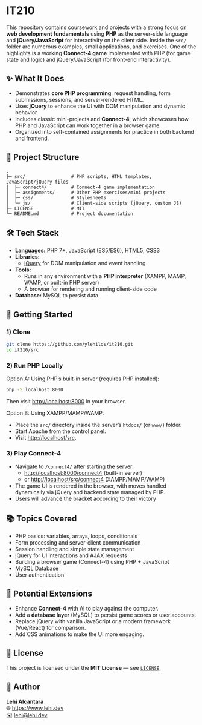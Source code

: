 # IT210

This repository contains coursework and projects with a strong focus on **web development fundamentals** using **PHP** as the server-side language and **jQuery/JavaScript** for interactivity on the client side. Inside the `src/` folder are numerous examples, small applications, and exercises. One of the highlights is a working **Connect-4 game** implemented with PHP (for game state and logic) and jQuery/JavaScript (for front-end interactivity).

## ✨ What It Does
- Demonstrates **core PHP programming**: request handling, form submissions, sessions, and server-rendered HTML.
- Uses **jQuery** to enhance the UI with DOM manipulation and dynamic behavior.
- Includes classic mini-projects and **Connect-4**, which showcases how PHP and JavaScript can work together in a browser game.
- Organized into self-contained assignments for practice in both backend and frontend.

## 📂 Project Structure
~~~text
.
├─ src/                 # PHP scripts, HTML templates, JavaScript/jQuery files
│  ├─ connect4/         # Connect-4 game implementation
│  ├─ assignments/      # Other PHP exercises/mini projects
│  ├─ css/              # Stylesheets
│  └─ js/               # Client-side scripts (jQuery, custom JS)
├─ LICENSE              # MIT
└─ README.md            # Project documentation
~~~

## 🛠 Tech Stack
- **Languages:** PHP 7+, JavaScript (ES5/ES6), HTML5, CSS3
- **Libraries:**
    - [jQuery](https://jquery.com/) for DOM manipulation and event handling
- **Tools:**
    - Runs in any environment with a **PHP interpreter** (XAMPP, MAMP, WAMP, or built-in PHP server)
    - A browser for rendering and running client-side code
- **Database:** MySQL to persist data

## 🚀 Getting Started

### 1) Clone
~~~bash
git clone https://github.com/ylehilds/it210.git
cd it210/src
~~~

### 2) Run PHP Locally
Option A: Using PHP’s built-in server (requires PHP installed):
~~~bash
php -S localhost:8000
~~~
Then visit [http://localhost:8000](http://localhost:8000) in your browser.

Option B: Using XAMPP/MAMP/WAMP:
- Place the `src/` directory inside the server’s `htdocs/` (or `www/`) folder.
- Start Apache from the control panel.
- Visit [http://localhost/src](http://localhost/src).

### 3) Play Connect-4
- Navigate to `/connect4/` after starting the server:
    - [http://localhost:8000/connect4](http://localhost:8000/connect4) (built-in server)
    - or [http://localhost/src/connect4](http://localhost/src/connect4) (XAMPP/MAMP/WAMP)
- The game UI is rendered in the browser, with moves handled dynamically via jQuery and backend state managed by PHP.
- Users will advance the bracket according to their victory

## 📚 Topics Covered
- PHP basics: variables, arrays, loops, conditionals
- Form processing and server-client communication
- Session handling and simple state management
- jQuery for UI interactions and AJAX requests
- Building a browser game (Connect-4) using PHP + JavaScript
- MySQL Database
- User authentication

## 🔭 Potential Extensions
- Enhance **Connect-4** with AI to play against the computer.
- Add a **database layer** (MySQL) to persist game scores or user accounts.
- Replace jQuery with vanilla JavaScript or a modern framework (Vue/React) for comparison.
- Add CSS animations to make the UI more engaging.

## 📄 License
This project is licensed under the **MIT License** — see [`LICENSE`](./LICENSE).

## 👤 Author
**Lehi Alcantara**  
🌐 https://www.lehi.dev  
✉️ lehi@lehi.dev